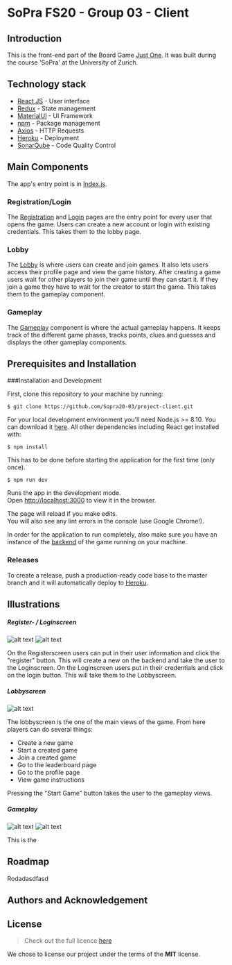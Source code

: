 # SoPra FS20 - Group 03 - Client

## Introduction
This is the front-end part of the Board Game [Just One](https://justone-the-game.com/). It was built during the course 'SoPra'
at the University of Zurich.

## Technology stack
* [React JS](https://reactjs.org/) - User interface
* [Redux](https://redux.js.org/introduction/getting-started) - State management
* [MaterialUI](https://material-ui.com/) - UI Framework
* [npm](https://www.npmjs.com/) - Package management 
* [Axios](https://github.com/axios/axios) - HTTP Requests
* [Heroku](https://www.heroku.com/) - Deployment
* [SonarQube](https://www.sonarqube.org/) - Code Quality Control

##  Main Components

The app's entry point is in [Index.js](/src/index.js).

###  Registration/Login
The [Registration](/src/components/login/Register.js) and [Login](/src/components/login/Login.js) pages are the entry point for every user that opens the game. Users can create a new account
or login with existing credentials. This takes them to the lobby page.

### Lobby
The [Lobby](/src/components/lobby/Lobby.js) is where users can create and join games. It also lets users access their
profile page and view the game history. After creating a game users wait for other players to join their game until they can start it.
If they join a game they have to wait for the creator to start the game. This takes them to the gameplay component.

### Gameplay
The [Gameplay](/src/components/game/Gameplay.js) component is where the actual gameplay happens. It keeps track of the 
different game phases, tracks points, clues and guesses and displays the other gameplay components.



## Prerequisites and Installation

###Installation and Development

First, clone this repository to your machine by running:
```shell script
$ git clone https://github.com/Sopra20-03/project-client.git
```

For your local development environment you'll need Node.js >= 8.10. You can download it [here](https://nodejs.org). All other dependencies including React get installed with:

```shell script
$ npm install
```
This has to be done before starting the application for the first time (only once).

```shell script
$ npm run dev
```

Runs the app in the development mode.<br>
Open [http://localhost:3000](http://localhost:3000) to view it in the browser.

The page will reload if you make edits.<br>
You will also see any lint errors in the console (use Google Chrome!).

In order for the application to run completely, also make sure you have an instance of the 
[backend](https://github.com/Sopra20-03/project-server) of the game running on your machine.

### Releases
To create a release, push a production-ready code base to the master branch and it will automatically deploy to 
[Heroku](https://sopra-fs20-group-03-client.herokuapp.com/).


## Illustrations

##### Register- / Loginscreen 
![alt text](./screenshots/registerScreen.PNG "Register Screen")
![alt text](./screenshots/loginScreen.PNG "Login Screen")

On the Registerscreen users can put in their user information and click the "register" button. This will create a new 
on the backend and take the user to the Loginscreen. On the Loginscreen users put in their credentials and click on the
login button. This will take them to the Lobbyscreen.

##### Lobbyscreen 
![alt text](./screenshots/lobbyScreen.PNG "Lobby Screen")

The lobbyscreen is the one of the main views of the game. From here players can do several things:
* Create a new game
* Start a created game
* Join a created game
* Go to the leaderboard page
* Go to the profile page
* View game instructions

Pressing the "Start Game" button takes the user to the gameplay views. 

##### Gameplay
![alt text](./screenshots/gameplayClue.PNG "Lobby Screen")
![alt text](./screenshots/gameplayChat.PNG "Lobby Screen")

This is the 


## Roadmap
Rodadasdfasd


## Authors and Acknowledgement


## License

>Check out the full licence [here](./LICENSE "MIT License")

We chose to license our project under the terms of the **MIT** license. 